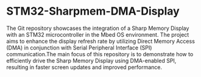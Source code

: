 # STM32-Sharpmem-DMA-Display
The Git repository showcases the integration of a Sharp Memory Display with an STM32 microcontroller in the Mbed OS environment. 
The project aims to enhance the display refresh rate by utilizing Direct Memory Access (DMA) in conjunction with Serial Peripheral Interface (SPI) communication.The main focus of this repository is to demonstrate how to efficiently drive the Sharp Memory Display using DMA-enabled SPI, resulting in faster screen updates and improved performance. 
